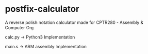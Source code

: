 # postfix-calculator
A reverse polish notation calculator made for CPTR280 - Assembly & Computer Org

calc.py -> Python3 Implementation

main.s -> ARM assembly Implementation
